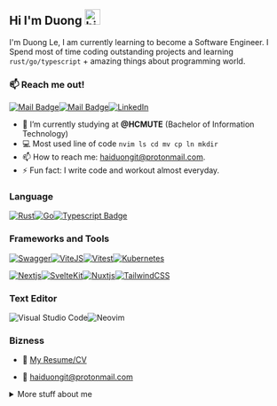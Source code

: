 ## Hi I'm Duong <img src="https://user-images.githubusercontent.com/1303154/88677602-1635ba80-d120-11ea-84d8-d263ba5fc3c0.gif" width="28px" alt="hi">

I'm Duong Le, I am currently learning to become a Software Engineer. I Spend most of time coding outstanding projects and learning `rust/go/typescript` + amazing things about programming world.

### :mailbox: Reach me out!

[![Mail Badge](https://img.shields.io/badge/Gmail-D14836?style=for-the-badge&logo=gmail&logoColor=white)](mailto:songji2k@gmail.com)[![Mail Badge](https://img.shields.io/badge/protonmail-8B89CC?style=for-the-badge&logo=protonmail&logoColor=white)](mailto:haiduongit@protonmail.com)[![LinkedIn](https://img.shields.io/badge/linkedin-%230077B5.svg?style=for-the-badge&logo=linkedin&logoColor=white)](https://www.linkedin.com/in/le-ho-hai-duong-8b7382220/)

<!-- TODO: Add last video link -->

- 🔭 I’m currently studying at **@HCMUTE** (Bachelor of Information Technology)
- :computer: Most used line of code `nvim ls cd mv cp ln mkdir`
- 📫 How to reach me: haiduongit@protonmail.com.
- ⚡ Fun fact: I write code and workout almost everyday.

<!-- TODO: Make technologies links takes you to repositories -->

### Language

[![Rust](https://img.shields.io/badge/rust-%23000000.svg?style=for-the-badge&logo=rust&logoColor=white)](#)[![Go](https://img.shields.io/badge/Go-00ADD8?style=for-the-badge&logo=go&logoColor=white)](#)[![Typescript Badge](https://img.shields.io/badge/TypeScript-007ACC?style=for-the-badge&logo=typescript&logoColor=white)](#)

### Frameworks and Tools

[![Swagger](https://img.shields.io/badge/Swagger-85EA2D?style=for-the-badge&logo=Swagger&logoColor=white)](#)[![ViteJS](https://img.shields.io/badge/Vite-B73BFE?style=for-the-badge&logo=vite&logoColor=FFD62E)](#)[![Vitest](https://img.shields.io/badge/Vitest-6E9F18.svg?style=for-the-badge&logo=Vitest&logoColor=white)](#)[![Kubernetes](https://img.shields.io/badge/kubernetes-%23326ce5.svg?style=for-the-badge&logo=kubernetes&logoColor=white)](#)

[![Nextjs](https://img.shields.io/badge/next.js-fff?style=for-the-badge&logo=nextdotjs&logoColor=000&labelColor=fff&color=000)](#)[![SvelteKit](https://img.shields.io/badge/SvelteKit-FF3E00?style=for-the-badge&logo=Svelte&logoColor=white)](#)[![Nuxtjs](https://img.shields.io/badge/Nuxt-002E3B?style=for-the-badge&logo=nuxtdotjs&logoColor=#00DC82)](#)[![TailwindCSS](https://img.shields.io/badge/Tailwind_CSS-38B2AC?style=for-the-badge&logo=tailwind-css&logoColor=white)](#)

### Text Editor

![Visual Studio Code](https://img.shields.io/badge/Visual%20Studio%20Code-0078d7.svg?style=for-the-badge&logo=visual-studio-code&logoColor=white)![Neovim](https://img.shields.io/badge/Neovim-43a047.svg?style=for-the-badge&logo=neovim&logoColor=43a047&labelColor=fff&color=43a047)

### Bizness

- :paperclip: [My Resume/CV](https://github.com/nomorechokedboy/nomorechokedboy/blob/master/public/resumes/Resume-v2.0.pdf)

- :email: haiduongit@protonmail.com

<details>
<summary>
  More stuff about me
</summary>

<br >

### Coding Stats

<!--START_SECTION:waka-->

```txt
TypeScript   1 hr 55 mins    ██████████████████████░░░   88.12 %
netrw        15 mins         ███░░░░░░░░░░░░░░░░░░░░░░   11.85 %
Other        0 secs          ░░░░░░░░░░░░░░░░░░░░░░░░░   00.03 %
```

<!--END_SECTION:waka-->

</details>
